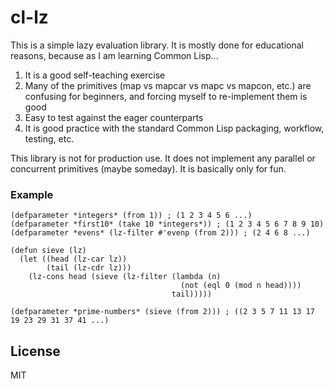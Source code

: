 # cl-lz

This is a simple lazy evaluation library. It is mostly done for educational reasons, because as I am learning Common Lisp...

1. It is a good self-teaching exercise
2. Many of the primitives (map vs mapcar vs mapc vs mapcon, etc.) are confusing for beginners, and forcing myself to re-implement them is good
3. Easy to test against the eager counterparts
4. It is good practice with the standard Common Lisp packaging, workflow, testing, etc.

This library is not for production use. It does not implement any parallel or concurrent primitives (maybe someday). It is basically only for fun.

### Example

```common-lisp
(defparameter *integers* (from 1)) ; (1 2 3 4 5 6 ...) 
(defparameter *first10* (take 10 *integers*)) ; (1 2 3 4 5 6 7 8 9 10)
(defparameter *evens* (lz-filter #'evenp (from 2))) ; (2 4 6 8 ...)

(defun sieve (lz)
  (let ((head (lz-car lz))
        (tail (lz-cdr lz)))
    (lz-cons head (sieve (lz-filter (lambda (n)
                                      (not (eql 0 (mod n head))))
                                    tail)))))

(defparameter *prime-numbers* (sieve (from 2))) ; ((2 3 5 7 11 13 17 19 23 29 31 37 41 ...)

```

## License

MIT

